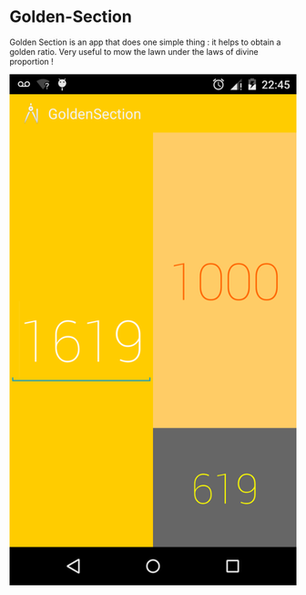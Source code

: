 # Golden-Section

Golden Section is an app that does one simple thing : it helps to obtain a golden ratio. Very useful to mow the lawn under the laws of divine proportion !

![App overview](https://github.com/patjennings/Golden-Section/blob/master/Golden-Section-overview.png)

